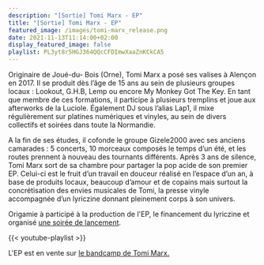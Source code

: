 ```yaml
---
description: "[Sortie] Tomi Marx - EP"
title: "[Sortie] Tomi Marx - EP"
featured_image: /images/tomi-marx_release.png
date: 2021-11-13T11:14:00+02:00
display_featured_image: false
playlist: PL3yt8r5HGJ364QQcCFDImwXaaZnKCkCA5
---
```


Originaire de Joué-du- Bois (Orne), Tomi Marx a posé ses valises à Alençon en 2017. Il se produit dès l’âge de 15 ans au sein de plusieurs groupes locaux : Lookout, G.H.B, Lemp ou encore My Monkey Got The Key. En tant que membre de ces formations, il participe à plusieurs tremplins et joue aux afterworks de la Luciole. Également DJ sous l’alias Lap1, il mixe régulièrement sur platines numériques et vinyles, au sein de divers collectifs et soirées dans toute la Normandie.

A la fin de ses études, il cofonde le groupe Gizele2000 avec ses anciens camarades : 5 concerts, 10 morceaux composés le temps d’un été, et les routes prennent à nouveau des tournants différents. Après 3 ans de silence, Tomi Marx sort de sa chambre pour partager la pop acide de son premier EP. Celui-ci est le fruit d’un travail en douceur réalisé en l’espace d’un an, à base de produits locaux, beaucoup d’amour et de copains mais surtout la concrétisation des envies musicales de Tomi, la presse vinyle accompagnée d’un lyriczine donnant pleinement corps à son univers.

Origamie à participé à la production de l'EP, le financement du lyriczine et organisé <a href="https://www.facebook.com/media/set/?vanity=origa1000&set=a.2885814608305708">une soirée de lancement</a>.

{{< youtube-playlist >}}

L'EP est en vente sur <a href="https://tomimarx.bandcamp.com/album/ep">le bandcamp de Tomi Marx.</a></h4>
